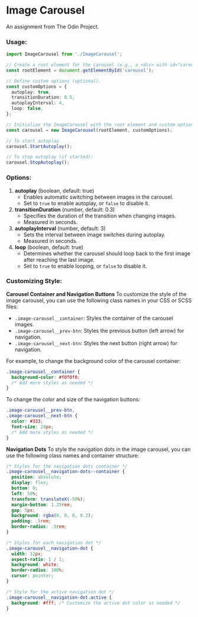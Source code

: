 # Image Carousel
An assignment from The Odin Project.

### Usage:
```typescript
import ImageCarousel from './ImageCarousel';

// Create a root element for the carousel (e.g., a <div> with id="carousel").
const rootElement = document.getElementById('carousel');

// Define custom options (optional).
const customOptions = {
  autoplay: true,
  transitionDuration: 0.5,
  autoplayInterval: 4,
  loop: false,
};

// Initialize the ImageCarousel with the root element and custom options.
const carousel = new ImageCarousel(rootElement, customOptions);

// To start autoplay
carousel.StartAutoplay();

// To stop autoplay (if started):
carousel.StopAutoplay();
```


### Options:
1. **autoplay** (boolean, default: true)
	- Enables automatic switching between images in the carousel.
	- Set to `true` to enable autoplay, or `false` to disable it.
2. **transitionDuration** (number, default: 0.3)
	- Specifies the duration of the transition when changing images.
	- Measured in seconds.
3. **autoplayInterval** (number, default: 3)
	- Sets the interval between image switches during autoplay.
	- Measured in seconds.
4. **loop** (boolean, default: true)
	- Determines whether the carousel should loop back to the first image after reaching the last image.
	-   Set to `true` to enable looping, or `false` to disable it.

### Customizing Style:
**Carousel Container and Navigation Buttons**
To customize the style of the image carousel, you can use the following class names in your CSS or SCSS files:

-   `.image-carousel__container`: Styles the container of the carousel images.
-   `.image-carousel__prev-btn`: Styles the previous button (left arrow) for navigation.
-   `.image-carousel__next-btn`: Styles the next button (right arrow) for navigation.

For example, to change the background color of the carousel container:
```scss
.image-carousel__container {
  background-color: #f0f0f0;
  /* Add more styles as needed */
}
```

To change the color and size of the navigation buttons:
```scss
.image-carousel__prev-btn,
.image-carousel__next-btn {
  color: #333;
  font-size: 24px;
  /* Add more styles as needed */
}
```

**Navigation Dots**
To style the navigation dots in the image carousel, you can use the following class names and container structure:

```scss
/* Styles for the navigation dots container */
.image-carousel__navigation-dots--container {
  position: absolute;
  display: flex;
  bottom: 0;
  left: 50%;
  transform: translateX(-50%);
  margin-bottom: 1.25rem;
  gap: 5px;
  background: rgba(0, 0, 0, 0.2);
  padding: .5rem;
  border-radius: .5rem;
}

/* Styles for each navigation dot */
.image-carousel__navigation-dot {
  width: 12px;
  aspect-ratio: 1 / 1;
  background: white;
  border-radius: 100%;
  cursor: pointer;
}

/* Style for the active navigation dot */
.image-carousel__navigation-dot.active {
  background: #fff; /* Customize the active dot color as needed */
}
```